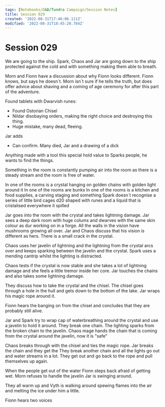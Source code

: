 ```yaml
---
tags: [Notebooks/D&D/Tundra Campaign/Session Notes]
title: Session 029
created: '2022-08-31T17:46:06.111Z'
modified: '2022-08-31T18:45:20.784Z'
---
```


# Session 029

We are going to the ship. Spark, Chaos and Jar are going down to the ship protected against the cold and with something making them able to breath.

Morn and Fionn have a discussion about why Fionn looks different. Fionn knows, but says he doesn´t. Morn isn´t sure if he tells the truth, but does offer advice about shaving and a coming of age ceremony for after this part of the adventure.

Found tablets with Dwarvish runes: 
- Found Ostorian Chisel 
- Nildar disobaying orders, making the right choice and destroying this thing. 
- Huge mistake, many dead, fleeing.

Jar adds
- Can confirm. Many died, Jar and a drawing of a dick

Anything made with a tool this special hold value to Sparks people, he wants to find the things.

Something in the room is constantly pumping air into the room as there is a steady stream and the room is free of water.

In one of the rooms is a crystal hanging on golden chains with golden light around it
In one of the rooms are bunks
In one of the rooms is a kitchen and food supplies, a carving staging and something Spark doesn´t recognise a series of little bird cages d20 shaped with runes and a liquid that is cristalised everywhere it spilled

Jar goes into the room with the crystal and takes lightning damage. Jar sees a deep dark room with huge colums and dwarves with the same skin colour as dur  working on in a forge. All the walls in the vision have mushrooms growing all over. Jar and Chaos discuss that his vision is different as hers. There is a small crack in the crystal.

Chaos uses her javelin of lightning and the lightning from the crystal arcs over and keeps sparking between the javelin and the crystal. Spark uses a mending cantrip whilst the lighting is distracted. 

Chaos tests if the crystal is now stable and she takes a lot of lightning damage and she feels a little tremor inside her core. Jar touches the chains and also takes some lightning damage.

They discuss how to take the crystal and the chisel. The chisel goes through a hole in the hull and gets down to the bottom of the lake. Jar wraps his magic rope around it. 

Fionn hears the banging on from the chisel and concludes that they are probably still alive.

Jar and Spark try to wrap cap of waterbreathing around the crystal and use a javelin to hold it around. They break one chain. The lighting sparks from the broken chain to the javelin. Chaos mage hands the chain that is coming from the crystal around the javelin, now it is "safe"

Chaos breaks through with the chisel and ties the magic rope. Jar breaks the chain and they get the They break another chain and all the lights go out and water streams in a lot. They get out and go back to the rope and pull themselves up again.

When the people get out of the water Fionn steps back afraid of getting wet. Morn refuses to handle the javelin Jar is swinging around.

They all warm up and Vyth is walking around spewing flames into the air and melting the ice under him a little.

Fionn hears two voices 


